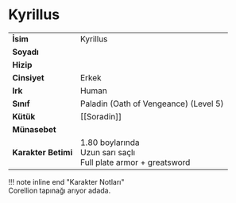 # Kyrillus   
|  |  |  
|---|---|  
| **İsim** | Kyrillus |  
| **Soyadı** |  |  
| **Hizip** |  |  
| **Cinsiyet** | Erkek |  
| **Irk** | Human |  
| **Sınıf** | Paladin (Oath of Vengeance) (Level 5) |  
| **Kütük** | [[Soradin]] |  
| **Münasebet** |  |  
| **Karakter Betimi** | 1.80 boylarında<br>Uzun sarı saçlı<br>Full plate armor + greatsword |  
  
  
!!! note inline end "Karakter Notları"  
	Corellion tapınağı arıyor adada.  
	  
	  
	